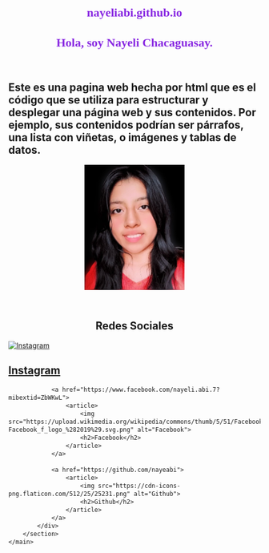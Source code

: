 # nayeliabi.github.io
<!DOCTYPE html>
<html lang="en">
<head>
    <meta charset="UTF-8">
    <meta name="viewport" content="width=device-width, initial-scale=1.0">
    <title>Pagina Principal</title>
    <link rel="stylesheet" href="style.css">
    <style>
        body {
          background-image: url('fondo2.jpg'); /* Ruta de la imagen de fondo */
          background-size: cover; /* Ajusta la imagen al tamaño de la ventana del navegador */
        }
        /* Cambia el formato de la letra para el h1 */
        h1 {
          font-family: 'Times New Roman', Times, serif; /* Cambia la fuente */
          font-size: 24px; /* Cambia el tamaño de la fuente */
          font-style: normal; /* Cambia el estilo de la fuente a itálico */
          color:blueviolet; /* Cambia el color de la fuente a rojo */
          text-align: center;
        }
      </style>
      
<head>
<body>
    <h1>Hola, soy Nayeli Chacaguasay.</h1>
    <br>
    <h2>Este es una pagina web hecha por html que es el código que se utiliza para estructurar y desplegar una 
        página web y sus contenidos. Por ejemplo, sus contenidos podrían ser párrafos, una lista con viñetas, 
        o imágenes y tablas de datos.
    </h2>
    <header>
        <center><img src="PHOTO.jpg" alt="Nayeli" width="200"></center>
    </header>
    <main>
        <section>
            <center><h2>Redes Sociales</h2></center>
            <div>
                <a href="https://instagram.com/nayeliabig9?igshid=NzZlODBkYWE4Ng==">
                    <article>
                        <img src="https://c0.klipartz.com/pngpicture/16/46/gratis-png-instagram.png" alt="Instagram">
                        <h2>Instagram</h2>
                    </article>
                </a>

                <a href="https://www.facebook.com/nayeli.abi.7?mibextid=ZbWKwL">
                    <article>
                        <img src="https://upload.wikimedia.org/wikipedia/commons/thumb/5/51/Facebook_f_logo_%282019%29.svg/1024px-Facebook_f_logo_%282019%29.svg.png" alt="Facebook">
                        <h2>Facebook</h2>
                    </article>
                </a>

                <a href="https://github.com/nayeabi">
                    <article>
                        <img src="https://cdn-icons-png.flaticon.com/512/25/25231.png" alt="Github">
                        <h2>Github</h2>
                    </article>
                </a>
            </div>
        </section>
    </main>
</body>
</html>

